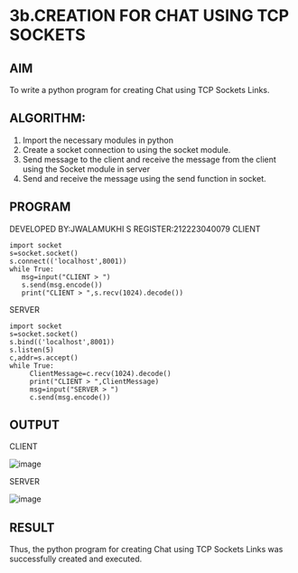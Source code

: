 # 3b.CREATION FOR CHAT USING TCP SOCKETS
## AIM
To write a python program for creating Chat using TCP Sockets Links.
## ALGORITHM:
1. Import the necessary modules in python
2. Create a socket connection to using the socket module.
3. Send message to the client and receive the message from the client using the Socket module in
 server
4. Send and receive the message using the send function in socket.
## PROGRAM
DEVELOPED BY:JWALAMUKHI S
REGISTER:212223040079
CLIENT
```
import socket
s=socket.socket()
s.connect(('localhost',8001))
while True:
   msg=input("CLIENT > ")
   s.send(msg.encode())
   print("CLIENT > ",s.recv(1024).decode())
```

SERVER
```
import socket
s=socket.socket()
s.bind(('localhost',8001))
s.listen(5)
c,addr=s.accept()
while True:
     ClientMessage=c.recv(1024).decode()
     print("CLIENT > ",ClientMessage)
     msg=input("SERVER > ")
     c.send(msg.encode()) 
```
## OUTPUT

CLIENT

![image](https://github.com/user-attachments/assets/2c8f651d-1f55-46dd-a1de-7db1d3412d3a)



SERVER

![image](https://github.com/user-attachments/assets/9d082cc9-888b-47c0-b8d2-5f471bb9a941)

  
## RESULT
Thus, the python program for creating Chat using TCP Sockets Links was successfully 
created and executed.
